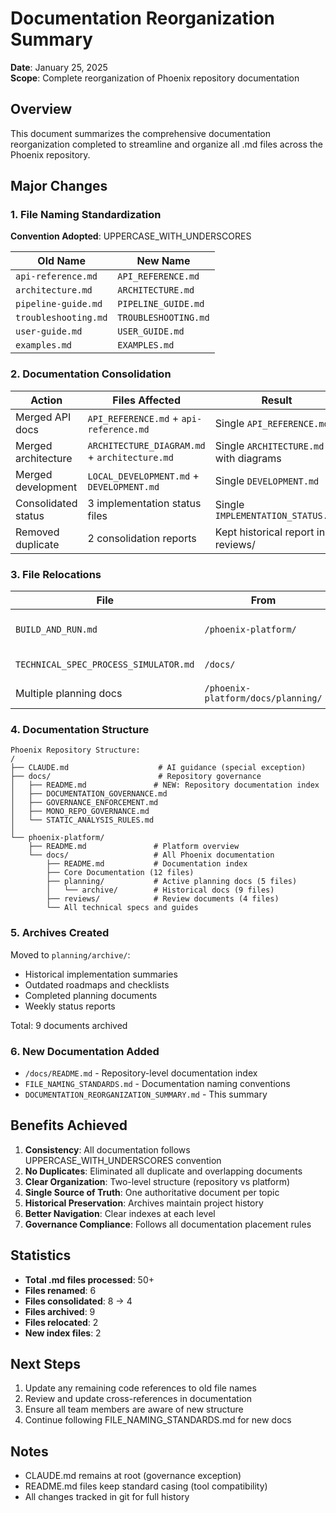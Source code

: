# Documentation Reorganization Summary

**Date**: January 25, 2025  
**Scope**: Complete reorganization of Phoenix repository documentation

## Overview

This document summarizes the comprehensive documentation reorganization completed to streamline and organize all .md files across the Phoenix repository.

## Major Changes

### 1. File Naming Standardization

**Convention Adopted**: UPPERCASE_WITH_UNDERSCORES

| Old Name | New Name |
|----------|----------|
| `api-reference.md` | `API_REFERENCE.md` |
| `architecture.md` | `ARCHITECTURE.md` |
| `pipeline-guide.md` | `PIPELINE_GUIDE.md` |
| `troubleshooting.md` | `TROUBLESHOOTING.md` |
| `user-guide.md` | `USER_GUIDE.md` |
| `examples.md` | `EXAMPLES.md` |

### 2. Documentation Consolidation

| Action | Files Affected | Result |
|--------|----------------|---------|
| Merged API docs | `API_REFERENCE.md` + `api-reference.md` | Single `API_REFERENCE.md` |
| Merged architecture | `ARCHITECTURE_DIAGRAM.md` + `architecture.md` | Single `ARCHITECTURE.md` with diagrams |
| Merged development | `LOCAL_DEVELOPMENT.md` + `DEVELOPMENT.md` | Single `DEVELOPMENT.md` |
| Consolidated status | 3 implementation status files | Single `IMPLEMENTATION_STATUS.md` |
| Removed duplicate | 2 consolidation reports | Kept historical report in reviews/ |

### 3. File Relocations

| File | From | To | Reason |
|------|------|-----|---------|
| `BUILD_AND_RUN.md` | `/phoenix-platform/` | `/phoenix-platform/docs/` | Proper documentation location |
| `TECHNICAL_SPEC_PROCESS_SIMULATOR.md` | `/docs/` | `/phoenix-platform/docs/` | Platform-specific doc |
| Multiple planning docs | `/phoenix-platform/docs/planning/` | `.../planning/archive/` | Historical documents |

### 4. Documentation Structure

```
Phoenix Repository Structure:
/
├── CLAUDE.md                    # AI guidance (special exception)
├── docs/                        # Repository governance
│   ├── README.md               # NEW: Repository documentation index
│   ├── DOCUMENTATION_GOVERNANCE.md
│   ├── GOVERNANCE_ENFORCEMENT.md
│   ├── MONO_REPO_GOVERNANCE.md
│   └── STATIC_ANALYSIS_RULES.md
│
└── phoenix-platform/
    ├── README.md               # Platform overview
    └── docs/                   # All Phoenix documentation
        ├── README.md           # Documentation index
        ├── Core Documentation (12 files)
        ├── planning/           # Active planning docs (5 files)
        │   └── archive/        # Historical docs (9 files)
        ├── reviews/            # Review documents (4 files)
        └── All technical specs and guides
```

### 5. Archives Created

Moved to `planning/archive/`:
- Historical implementation summaries
- Outdated roadmaps and checklists
- Completed planning documents
- Weekly status reports

Total: 9 documents archived

### 6. New Documentation Added

- `/docs/README.md` - Repository-level documentation index
- `FILE_NAMING_STANDARDS.md` - Documentation naming conventions
- `DOCUMENTATION_REORGANIZATION_SUMMARY.md` - This summary

## Benefits Achieved

1. **Consistency**: All documentation follows UPPERCASE_WITH_UNDERSCORES convention
2. **No Duplicates**: Eliminated all duplicate and overlapping documents
3. **Clear Organization**: Two-level structure (repository vs platform)
4. **Single Source of Truth**: One authoritative document per topic
5. **Historical Preservation**: Archives maintain project history
6. **Better Navigation**: Clear indexes at each level
7. **Governance Compliance**: Follows all documentation placement rules

## Statistics

- **Total .md files processed**: 50+
- **Files renamed**: 6
- **Files consolidated**: 8 → 4
- **Files archived**: 9
- **Files relocated**: 2
- **New index files**: 2

## Next Steps

1. Update any remaining code references to old file names
2. Review and update cross-references in documentation
3. Ensure all team members are aware of new structure
4. Continue following FILE_NAMING_STANDARDS.md for new docs

## Notes

- CLAUDE.md remains at root (governance exception)
- README.md files keep standard casing (tool compatibility)
- All changes tracked in git for full history